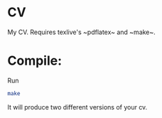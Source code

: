 # CV

My CV. Requires texlive's ~pdflatex~ and ~make~. 

# Compile:

Run 

``` sh
make
```

It will produce two different versions of your cv.

